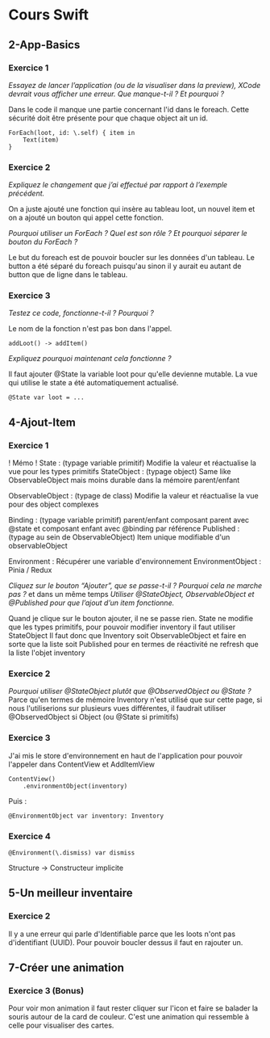 # Cours Swift

## 2-App-Basics

### Exercice 1

*Essayez de lancer l’application (ou de la visualiser dans la preview), XCode devrait vous afficher une erreur. Que manque-t-il ? Et pourquoi ?*

Dans le code il manque une partie concernant l'id dans le foreach.
Cette sécurité doit être présente pour que chaque object ait un id.

```
ForEach(loot, id: \.self) { item in
    Text(item)
}
```

### Exercice 2

*Expliquez le changement que j’ai effectué par rapport à l’exemple précédent.*

On a juste ajouté une fonction qui insère au tableau loot, un nouvel item et on a ajouté un bouton qui appel cette fonction.

*Pourquoi utiliser un ForEach ? Quel est son rôle ? Et pourquoi séparer le bouton du ForEach ?*

Le but du foreach est de pouvoir boucler sur les données d'un tableau.
Le button a été séparé du foreach puisqu'au sinon il y aurait eu autant de button que de ligne dans le tableau. 

### Exercice 3

*Testez ce code, fonctionne-t-il ? Pourquoi ?*

Le nom de la fonction n'est pas bon dans l'appel.

```
addLoot() -> addItem()
```

*Expliquez pourquoi maintenant cela fonctionne ?*

Il faut ajouter @State la variable loot pour qu'elle devienne mutable.
La vue qui utilise le state a été automatiquement actualisé.

```
@State var loot = ...
```

## 4-Ajout-Item

### Exercice 1

! Mémo !
State :  (typage variable primitif) Modifie la valeur et réactualise la vue pour les types primitifs
StateObject :  (typage object) Same like ObservableObject mais moins durable dans la mémoire parent/enfant

ObservableObject : (typage de class) Modifie la valeur et réactualise la vue pour des object complexes

Binding : (typage variable primitif) parent/enfant composant parent avec @state et composant enfant avec @binding par référence
Published : (typage au sein de ObservableObject) Item unique modifiable d'un observableObject

Environment : Récupérer une variable d'environnement
EnvironmentObject : Pinia / Redux

*Cliquez sur le bouton “Ajouter”, que se passe-t-il ? Pourquoi cela ne marche pas ?*
et dans un même temps
*Utiliser @StateObject, ObservableObject et @Published pour que l’ajout d’un item fonctionne.*

Quand je clique sur le bouton ajouter, il ne se passe rien.
State ne modifie que les types primitifs, pour pouvoir modifier inventory il faut utiliser StateObject
Il faut donc que Inventory soit ObservableObject et faire en sorte que la liste soit Published pour en termes de réactivité ne refresh que la liste l'objet inventory

### Exercice 2

*Pourquoi utiliser @StateObject plutôt que @ObservedObject ou @State ?*
Parce qu'en termes de mémoire Inventory n'est utilisé que sur cette page, si nous l'utiliserions sur plusieurs vues différentes, il faudrait utiliser @ObservedObject si Object (ou @State si primitifs)

### Exercice 3

J'ai mis le store d'environnement en haut de l'application pour pouvoir l'appeler dans ContentView et AddItemView

```
ContentView()
    .environmentObject(inventory)
```

Puis : 
```
@EnvironmentObject var inventory: Inventory
```

### Exercice 4

```
@Environment(\.dismiss) var dismiss
```

Structure -> Constructeur implicite

## 5-Un meilleur inventaire

### Exercice 2

Il y a une erreur qui parle d'Identifiable parce que les loots n'ont pas d'identifiant (UUID). Pour pouvoir boucler dessus il faut en rajouter un.

## 7-Créer une animation

### Exercice 3 (Bonus)

Pour voir mon animation il faut rester cliquer sur l'icon et faire se balader la souris autour de la card de couleur. C'est une animation qui ressemble à celle pour visualiser des cartes.
